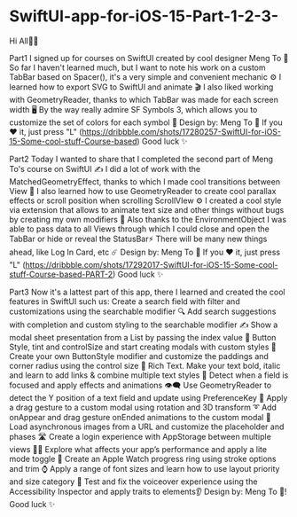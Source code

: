 # SwiftUI-app-for-iOS-15-Part-1-2-3-

Hi All👋🏻

Part1
I signed up for courses on SwiftUI created by cool designer Meng To 🙌
So far I haven't learned much, but I want to note his work on a custom TabBar based on Spacer(), it's a very simple and convenient mechanic ⚙️
I learned how to export SVG to SwiftUI and animate 🎬
I also liked working with GeometryReader, thanks to which TabBar was made for each screen width 🖥
By the way really admire SF Symbols 3, which allows you to customize the set of colors for each symbol 🍎
Design by: Meng To 💪
If you ❤️ it, just press "L" (https://dribbble.com/shots/17280257-SwiftUI-for-iOS-15-Some-cool-stuff-Course-based)
Good luck ✨

Part2
Today I wanted to share that I completed the second part of Meng To's course on SwiftUI ✍️
I did a lot of work with the MatchedGeometryEffect, thanks to which I made cool transitions between View 🌸
I also learned how to use GeometryReader to create cool parallax effects or scroll position when scrolling ScrollVIew ⚙️
I created a cool style via extension that allows to animate text size and other things without bugs by creating my own modifiers 🐼
Also thanks to the EnvironmentObject I was able to pass data to all Views through which I could close and open the TabBar or hide or reveal the StatusBar⚡️
There will be many new things ahead, like Log In Сard, etc ☄️
Design by: Meng To 💪
If you ❤️ it, just press "L" (https://dribbble.com/shots/17292017-SwiftUI-for-iOS-15-Some-cool-stuff-Course-based-PART-2)
Good luck ✨

Part3
Now it's a lattest part of this app, there I learned and created the cool features in SwiftUI such us:
Create a search field with filter and customizations using the searchable modifier 🔍
Add search suggestions with completion and custom styling to the searchable modifier ✍️
Show a modal sheet presentation from a List by passing the index value 📌
Button Style, tint and controlSize and start creating modals with custom styles 🔳
Create your own ButtonStyle modifier and customize the paddings and corner radius using the control size 🔲
Rich Text. Make your text bold, italic and learn to add links & combine multiple text styles 💯
Detect when a field is focused and apply effects and animations 👁‍🗨
Use GeometryReader to detect the Y position of a text field and update using PreferenceKey 📐
Apply a drag gesture to a custom modal using rotation and 3D transform ➰
Add onAppear and drag gesture onEnded animations to the custom modal 👐
Load asynchronous images from a URL and customize the placeholder and phases 🛣
Create a login experience with AppStorage between multiple views 👮‍♂️
Explore what affects your app’s performance and apply a lite mode toggle 🌈
Create an Apple Watch progress ring using stroke options and trim ⌚️
Apply a range of font sizes and learn how to use layout priority and size category 🔭
Test and fix the voiceover experience using the Accessibility Inspector and apply traits to elements👂
Design by: Meng To 💪!
Good luck ✨
